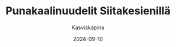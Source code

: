 ---
title: "Punakaali­nuudelit Siitake­sienillä"
image: "https://vegaanibotti.lauravuo.me/2024/09/2024-09-10_small.png"
date: 2024-09-10
receipt_url: "https://kasviskapina.fi/reseptit/punakaalinuudelit"
author: "Kasviskapina"
---